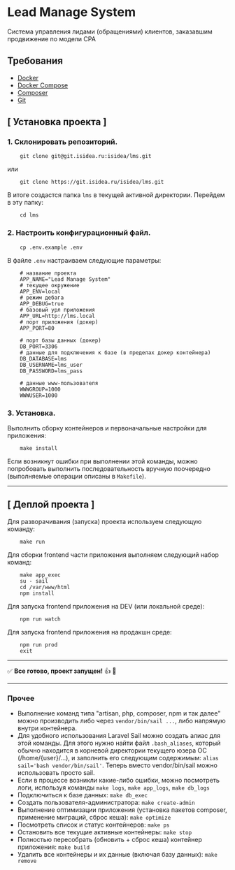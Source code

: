 # Lead Manage System
Система управления лидами (обращениями) клиентов, заказавшим продвижение по модели CPA

## Требования
- [Docker](https://www.docker.com)
- [Docker Compose](https://docs.docker.com/compose/)
- [Composer](https://getcomposer.org)
- [Git](https://git-scm.com)

## [ Установка проекта ]

### 1. Склонировать репозиторий. 
```
    git clone git@git.isidea.ru:isidea/lms.git
```
или
```
    git clone https://git.isidea.ru/isidea/lms.git
```
В итоге создастся папка `lms` в текущей активной директории. Перейдем в эту папку:
```
    cd lms
```
### 2. Настроить конфигурационный файл.
```
    cp .env.example .env
```
В файле `.env` настраиваем следующие параметры:
```
    # название проекта
    APP_NAME="Lead Manage System"
    # текущее окружение
    APP_ENV=local
    # режим дебага
    APP_DEBUG=true
    # базовый урл приложения
    APP_URL=http://lms.local
    # порт приложения (докер)
    APP_PORT=80

    # порт базы данных (докер)
    DB_PORT=3306
    # данные для подключения к базе (в пределах докер контейнера)
    DB_DATABASE=lms
    DB_USERNAME=lms_user
    DB_PASSWORD=lms_pass

    # данные www-пользователя 
    WWWGROUP=1000
    WWWUSER=1000
```

### 3. Установка.
Выполнить сборку контейнеров и первоначальные настройки для приложения:
```
    make install
```
Если возникнут ошибки при выполнении этой команды, можно попробовать выполнить последовательность вручную поочередно (выполняемые операции описаны в `Makefile`).

_____
## [ Деплой проекта ]

Для разворачивания (запуска) проекта используем следующую команду:
```
    make run
```
Для сборки frontend части приложения выполняем следующий набор команд:
```
    make app_exec
    su - sail
    cd /var/www/html
    npm install
```
Для запуска frontend приложения на DEV (или локальной среде):
```
    npm run watch
```

Для запуска frontend приложения на продакшн среде:
```
    npm run prod
    exit
```
_____
:white_check_mark: <b>Все готово, проект запущен!</b> :+1: :tada:
_____

### Прочее
- Выполнение команд типа "artisan, php, composer, npm и так далее" можно производить либо через `vendor/bin/sail ...`, либо напрямую внутри контейнера.
- Для удобного использования Laravel Sail можно создать алиас для этой команды. Для этого нужно найти файл `.bash_aliases`, который обычно находится в корневой директории текущего юзера ОС (/home/{user}/...), и заполнить его следующим содержимым: `alias sail='bash vendor/bin/sail'`. Теперь вместо vendor/bin/sail можно использовать просто sail.
- Если в процессе возникли какие-либо ошибки, можно посмотреть логи, используя команды `make logs`, `make app_logs`, `make db_logs`
- Подключиться к базе данных: `make db_exec`
- Создать пользователя-администратора: `make create-admin`
- Выполнение оптимизации приложения (установка пакетов composer, применение миграций, сброс кеша): `make optimize`
- Посмотреть список и статус контейнеров: `make ps`
- Остановить все текущие активные контейнеры: `make stop`
- Полностью пересобрать (обновить + сброс кеша) контейнер приложения: `make build`
- Удалить все контейнеры и их данные (включая базу данных): `make remove`

